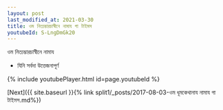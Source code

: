 ```yaml
---
layout: post
last_modified_at: 2021-03-30
title: ওম নিত্যম্ভারচাস্বীনে নামায গা টাইমস
youtubeId: S-LngDmGk20
---
```

 
 
 ওম নিত্যম্ভারচাস্বীনে নামায  
 
 -  যিনি সর্বদা উত্তেজনাপূর্ণ 
 
  
 
  
 
 
 
 
 
 


{% include youtubePlayer.html id=page.youtubeId %}
 
[Next]({{ site.baseurl }}{% link  split1/_posts/2017-08-03-ওম ধূমকেথানায নামায গা টাইমস.md%})
 
